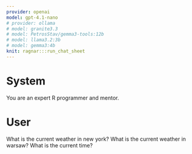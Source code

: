 ```yaml
---
provider: openai
model: gpt-4.1-nano
# provider: ollama
# model: granite3.3
# model: PetrosStav/gemma3-tools:12b
# model: llama3.2:3b
# model: gemma3:4b
knit: ragnar:::run_chat_sheet
---
```

# System

You are an expert R programmer and mentor.

# User




What is the current weather in new york?
What is the current weather in warsaw?
What is the current time? 



